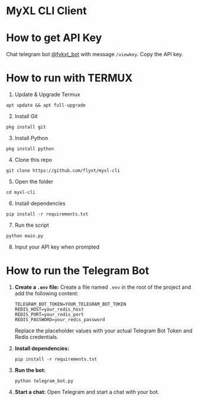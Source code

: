# MyXL CLI Client

# How to get API Key
Chat telegram bot [@fykxt_bot](https://t.me/fykxt_bot) with message `/viewkey`. Copy the API key.

# How to run with TERMUX
1. Update & Upgrade Termux
```
apt update && apt full-upgrade
```
2. Install Git
```
pkg install git
```
3. Install Python
```
pkg install python
```
4. Clone this repo
```
git clone https://github.com/flyxt/myxl-cli
```
5. Open the folder
```
cd myxl-cli
```
6. Install dependencies
```
pip install -r requirements.txt
```
7. Run the script
```
python main.py
```
8. Input your API key when prompted

# How to run the Telegram Bot
1.  **Create a `.env` file:**
    Create a file named `.env` in the root of the project and add the following content:
    ```
    TELEGRAM_BOT_TOKEN=YOUR_TELEGRAM_BOT_TOKEN
    REDIS_HOST=your_redis_host
    REDIS_PORT=your_redis_port
    REDIS_PASSWORD=your_redis_password
    ```
    Replace the placeholder values with your actual Telegram Bot Token and Redis credentials.

2.  **Install dependencies:**
    ```
    pip install -r requirements.txt
    ```
3.  **Run the bot:**
    ```
    python telegram_bot.py
    ```
4.  **Start a chat:**
    Open Telegram and start a chat with your bot.
